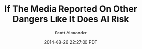 ---
layout: podcast
title: "If The Media Reported On Other Dangers Like It Does AI Risk"
author: Scott Alexander
description: https://slatestarcodex.com/2014/08/26/if-the-media-reported-on-other-dangers-like-it-does-ai-risk/
date: 2014-08-26 22:27:00 PDT
length: 595439
duration: 149
guid: if-the-media-reported-on-other-dangers-like-it-does-ai-risk
---